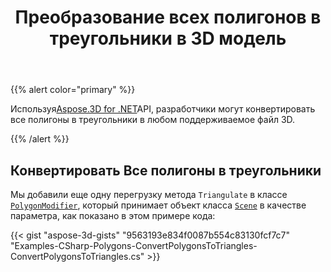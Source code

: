 ﻿---
title: Преобразование всех полигонов в треугольники в 3D модель
type: docs
weight: 10
url: /ru/net/convert-all-polygons-to-triangles-in-3d-model/
description: Используя Aspose.3D for .NET API, разработчики могут преобразовать все полигоны в треугольники в любом поддерживаемое файл 3D.
---
{{% alert color="primary" %}}

Используя[Aspose.3D for .NET](http://products.aspose.com/3d/net)API, разработчики могут конвертировать все полигоны в треугольники в любом поддерживаемое файл 3D.

{{% /alert %}}
## **Конвертировать Все полигоны в треугольники**
Мы добавили еще одну перегрузку метода `Triangulate` в классе [`PolygonModifier`](https://reference.aspose.com/3d/net/aspose.threed.entities/polygonmodifier), который принимает объект класса [`Scene`](https://reference.aspose.com/3d/net/aspose.threed/scene) в качестве параметра, как показано в этом примере кода:

{{< gist "aspose-3d-gists" "9563193e834f0087b554c83130fcf7c7" "Examples-CSharp-Polygons-ConvertPolygonsToTriangles-ConvertPolygonsToTriangles.cs" >}}
